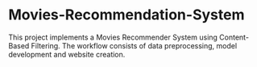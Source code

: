 # Movies-Recommendation-System
This project implements a Movies Recommender System using Content-Based Filtering. 
The workflow consists of data preprocessing, model development and website creation.
